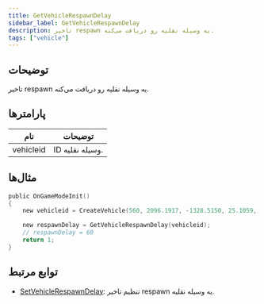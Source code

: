 ```yaml
---
title: GetVehicleRespawnDelay
sidebar_label: GetVehicleRespawnDelay
description: تاخیر respawn یه وسیله نقلیه رو دریافت می‌کنه.
tags: ["vehicle"]
---
```


<VersionWarn version='omp v1.1.0.2612' />

## توضیحات

تاخیر respawn یه وسیله نقلیه رو دریافت می‌کنه.

## پارامترها

| نام      | توضیحات            |
|-----------|------------------------|
| vehicleid | ID وسیله نقلیه. |

## مثال‌ها

```c
public OnGameModeInit()
{
    new vehicleid = CreateVehicle(560, 2096.1917, -1328.5150, 25.1059, 0.0000, 1, 8, 60);

    new respawnDelay = GetVehicleRespawnDelay(vehicleid);
    // respawnDelay = 60
    return 1;
}
```

## توابع مرتبط

- [SetVehicleRespawnDelay](SetVehicleRespawnDelay): تنظیم تاخیر respawn یه وسیله نقلیه.
